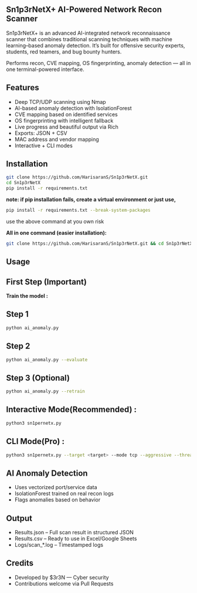 ## Sn1p3rNetX+  AI-Powered Network Recon Scanner

Sn1p3rNetX+ is an advanced AI-integrated network reconnaissance scanner that combines traditional scanning techniques with machine learning–based anomaly detection. 
It’s built for offensive security experts, students, red teamers, and bug bounty hunters.

Performs recon, CVE mapping, OS fingerprinting, anomaly detection — all in one terminal-powered interface.

## Features

-  Deep TCP/UDP scanning using Nmap
-  AI-based anomaly detection with IsolationForest
-  CVE mapping based on identified services
-  OS fingerprinting with intelligent fallback
-  Live progress and beautiful output via Rich
-  Exports: JSON + CSV
-  MAC address and vendor mapping
-  Interactive + CLI modes

## Installation

```bash
git clone https://github.com/HarisaranS/Sn1p3rNetX.git
cd Sn1p3rNetX
pip install -r requirements.txt
```
**note: if pip installation fails, create a virtual environment or just use,**
```bash
pip install -r requirements.txt --break-system-packages
```
use the above command at you own risk

**All in one command (easier installation):**
```bash
git clone https://github.com/HarisaranS/Sn1p3rNetX.git && cd Sn1p3rNetX && pip install -r requirements.txt --break-system-packages
```


## Usage

## First Step (Important)
**Train the model :**
## Step 1
```bash
python ai_anomaly.py
```
## Step 2
```bash 
python ai_anomaly.py --evaluate 
```
## Step 3 (Optional)
```bash
python ai_anomaly.py --retrain 
```

## Interactive Mode(Recommended) :
```bash
python3 sn1pernetx.py
```
## CLI Mode(Pro) :
```bash
python3 sn1pernetx.py --target <target> --mode tcp --aggressive --threads 30 --fresh
```
## AI Anomaly Detection

- Uses vectorized port/service data
- IsolationForest trained on real recon logs
- Flags anomalies based on behavior

## Output

- Results.json – Full scan result in structured JSON
- Results.csv – Ready to use in Excel/Google Sheets
- Logs/scan_*.log – Timestamped logs

## Credits

- Developed by $3r3N — Cyber security
- Contributions welcome via Pull Requests
